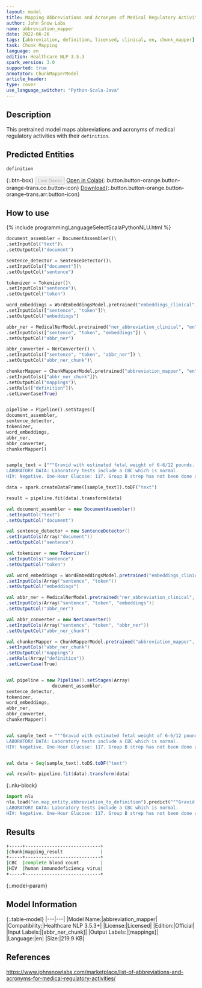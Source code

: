 ```yaml
---
layout: model
title: Mapping Abbreviations and Acronyms of Medical Regulatory Activities with Their Definitions
author: John Snow Labs
name: abbreviation_mapper
date: 2022-06-26
tags: [abbreviation, definition, licensed, clinical, en, chunk_mapper]
task: Chunk Mapping
language: en
edition: Healthcare NLP 3.5.3
spark_version: 3.0
supported: true
annotator: ChunkMapperModel
article_header:
type: cover
use_language_switcher: "Python-Scala-Java"
---
```


## Description

This pretrained model maps abbreviations and acronyms of medical regulatory activities with their `definition`.

## Predicted Entities

`definition`

{:.btn-box}
<button class="button button-orange" disabled>Live Demo</button>
[Open in Colab](https://colab.research.google.com/github/JohnSnowLabs/spark-nlp-workshop/blob/master/tutorials/Certification_Trainings/Healthcare/26.Chunk_Mapping.ipynb){:.button.button-orange.button-orange-trans.co.button-icon}
[Download](https://s3.amazonaws.com/auxdata.johnsnowlabs.com/clinical/models/abbreviation_mapper_en_3.5.3_3.0_1656250645758.zip){:.button.button-orange.button-orange-trans.arr.button-icon}

## How to use



<div class="tabs-box" markdown="1">
{% include programmingLanguageSelectScalaPythonNLU.html %}

```python
document_assembler = DocumentAssembler()\
.setInputCol("text")\
.setOutputCol("document")

sentence_detector = SentenceDetector()\
.setInputCols(["document"])\
.setOutputCol("sentence")

tokenizer = Tokenizer()\
.setInputCols("sentence")\
.setOutputCol("token")

word_embeddings = WordEmbeddingsModel.pretrained("embeddings_clinical", "en", "clinical/models")\
.setInputCols(["sentence", "token"])\
.setOutputCol("embeddings")

abbr_ner = MedicalNerModel.pretrained("ner_abbreviation_clinical", "en", "clinical/models") \
.setInputCols(["sentence", "token", "embeddings"]) \
.setOutputCol("abbr_ner")

abbr_converter = NerConverter() \
.setInputCols(["sentence", "token", "abbr_ner"]) \
.setOutputCol("abbr_ner_chunk")\

chunkerMapper = ChunkMapperModel.pretrained("abbreviation_mapper", "en", "clinical/models")\
.setInputCols(["abbr_ner_chunk"])\
.setOutputCol("mappings")\
.setRels(["definition"])\
.setLowerCase(True) 


pipeline = Pipeline().setStages([
document_assembler,
sentence_detector,
tokenizer, 
word_embeddings,
abbr_ner, 
abbr_converter, 
chunkerMapper])


sample_text = ["""Gravid with estimated fetal weight of 6-6/12 pounds.
LABORATORY DATA: Laboratory tests include a CBC which is normal.
HIV: Negative. One-Hour Glucose: 117. Group B strep has not been done as yet."""]

data = spark.createDataFrame([sample_text]).toDF("text")

result = pipeline.fit(data).transform(data)
```
```scala
val document_assembler = new DocumentAssembler()
.setInputCol("text")
.setOutputCol("document")

val sentence_detector = new SentenceDetector()
.setInputCols(Array("document"))
.setOutputCol("sentence")

val tokenizer = new Tokenizer()
.setInputCols("sentence")
.setOutputCol("token")

val word_embeddings = WordEmbeddingsModel.pretrained("embeddings_clinical", "en", "clinical/models")
.setInputCols(Array("sentence", "token"))
.setOutputCol("embeddings")

val abbr_ner = MedicalNerModel.pretrained("ner_abbreviation_clinical", "en", "clinical/models") 
.setInputCols(Array("sentence", "token", "embeddings")) 
.setOutputCol("abbr_ner")

val abbr_converter = new NerConverter() 
.setInputCols(Array("sentence", "token", "abbr_ner")) 
.setOutputCol("abbr_ner_chunk")

val chunkerMapper = ChunkMapperModel.pretrained("abbreviation_mapper", "en", "clinical/models")
.setInputCols("abbr_ner_chunk")
.setOutputCol("mappings")
.setRels(Array("definition"))
.setLowerCase(True) 


val pipeline = new Pipeline().setStages(Array(
				 document_assembler,
sentence_detector,
tokenizer, 
word_embeddings,
abbr_ner, 
abbr_converter, 
chunkerMapper))


val sample_text = """Gravid with estimated fetal weight of 6-6/12 pounds.
LABORATORY DATA: Laboratory tests include a CBC which is normal. 
HIV: Negative. One-Hour Glucose: 117. Group B strep has not been done as yet.""" 


val data = Seq(sample_text).toDS.toDF("text")

val result= pipeline.fit(data).transform(data)
```


{:.nlu-block}
```python
import nlu
nlu.load("en.map_entity.abbreviation_to_definition").predict("""Gravid with estimated fetal weight of 6-6/12 pounds.
LABORATORY DATA: Laboratory tests include a CBC which is normal.
HIV: Negative. One-Hour Glucose: 117. Group B strep has not been done as yet.""")
```

</div>

## Results

```bash
+-----+----------------------------+
|chunk|mapping_result              |
+-----+----------------------------+
|CBC  |complete blood count        |
|HIV  |human immunodeficiency virus|
+-----+----------------------------+
```

{:.model-param}
## Model Information

{:.table-model}
|---|---|
|Model Name:|abbreviation_mapper|
|Compatibility:|Healthcare NLP 3.5.3+|
|License:|Licensed|
|Edition:|Official|
|Input Labels:|[abbr_ner_chunk]|
|Output Labels:|[mappings]|
|Language:|en|
|Size:|219.9 KB|

## References

https://www.johnsnowlabs.com/marketplace/list-of-abbreviations-and-acronyms-for-medical-regulatory-activities/
